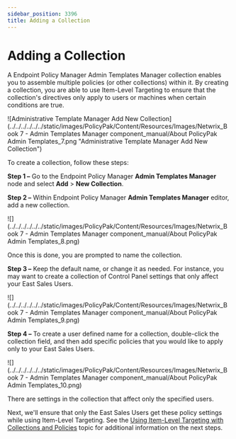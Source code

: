 ```yaml
---
sidebar_position: 3396
title: Adding a Collection
---
```


# Adding a Collection

A Endpoint Policy Manager Admin Templates Manager collection enables you to assemble multiple policies (or other collections) within it. By creating a collection, you are able to use Item-Level Targeting to ensure that the collection's directives only apply to users or machines when certain conditions are true.

![Administrative Template Manager Add New Collection](../../../../../../static/images/PolicyPak/Content/Resources/Images/Netwrix_Book 7 - Admin Templates Manager component_manual/About PolicyPak Admin Templates_7.png "Administrative Template Manager Add New Collection")

To create a collection, follow these steps:

**Step 1 –** Go to the Endpoint Policy Manager **Admin Templates Manager** node and select **Add** > **New Collection**.

**Step 2 –** Within Endpoint Policy Manager **Admin Templates Manager** editor, add a new collection.

![](../../../../../../static/images/PolicyPak/Content/Resources/Images/Netwrix_Book 7 - Admin Templates Manager component_manual/About PolicyPak Admin Templates_8.png)

Once this is done, you are prompted to name the collection.

**Step 3 –** Keep the default name, or change it as needed. For instance, you may want to create a collection of Control Panel settings that only affect your East Sales Users.

![](../../../../../../static/images/PolicyPak/Content/Resources/Images/Netwrix_Book 7 - Admin Templates Manager component_manual/About PolicyPak Admin Templates_9.png)

**Step 4 –**  To create a user defined name for a collection, double-click the collection field, and then add specific policies that you would like to apply only to your East Sales Users.

![](../../../../../../static/images/PolicyPak/Content/Resources/Images/Netwrix_Book 7 - Admin Templates Manager component_manual/About PolicyPak Admin Templates_10.png)

There are settings in the collection that affect only the specified users.

Next, we'll ensure that only the East Sales Users get these policy settings while using Item-Level Targeting. See the [Using Item-Level Targeting with Collections and Policies](../ItemLevelTargeting "Using Item-Level Targeting with Collections and Policies") topic for additional information on the next steps.